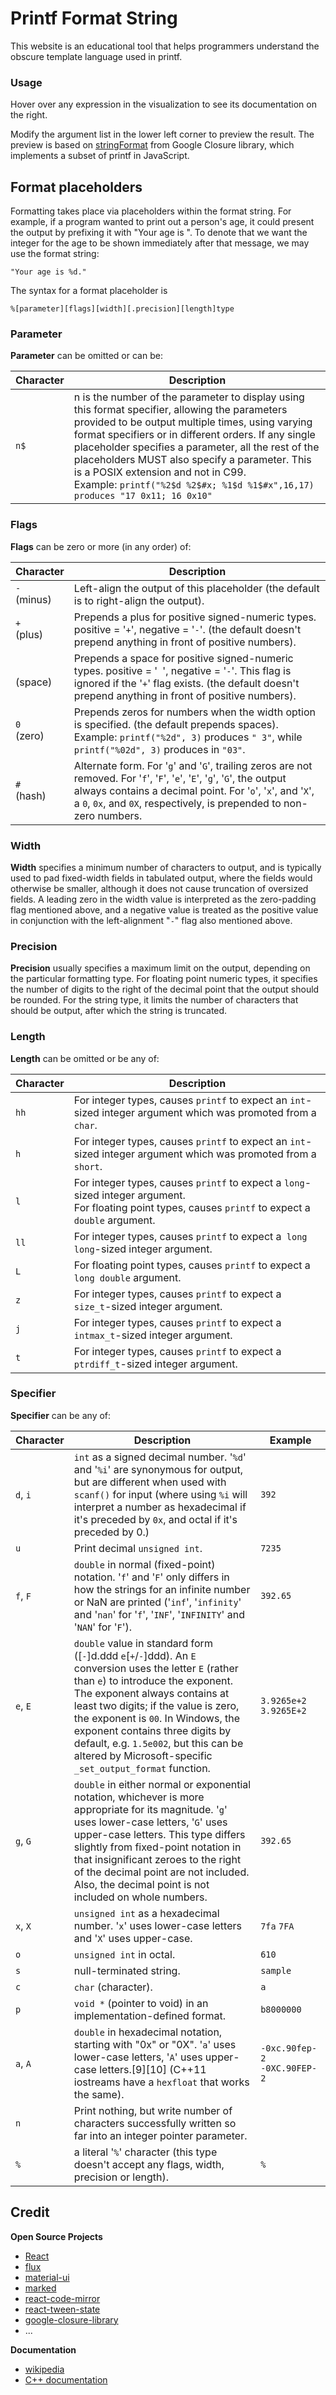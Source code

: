 Printf Format String
===
This website is an educational tool that helps programmers understand the obscure template language used in printf.

### Usage
Hover over any expression in the visualization to see its documentation on the right.

Modify the argument list in the lower left corner to preview the result. The preview is based on  [stringFormat](http://docs.closure-library.googlecode.com/git/local_closure_goog_string_stringformat.js.source.html) from Google Closure library, which implements a subset of printf in JavaScript.

Format placeholders
---
Formatting takes place via placeholders within the format string. For example, if a program wanted to print out a person's age, it could present the output by prefixing it with "Your age is ". To denote that we want the integer for the age to be shown immediately after that message, we may use the format string:

`"Your age is %d."`

The syntax for a format placeholder is

`%[parameter][flags][width][.precision][length]type`

### Parameter
**Parameter** can be omitted or can be:

Character|Description
---|---
<div id="$"/>`n$`| n is the number of the parameter to display using this format specifier, allowing the parameters provided to be output multiple times, using varying format specifiers or in different orders. If any single placeholder specifies a parameter, all the rest of the placeholders MUST also specify a parameter. This is a POSIX extension and not in C99. <br/> Example: `printf("%2$d %2$#x; %1$d %1$#x",16,17) produces "17 0x11; 16 0x10"`

### Flags
**Flags** can be zero or more (in any order) of:

Character|Description
---|---
<div id="-"/>`-`<br/>(minus)| Left-align the output of this placeholder (the default is to right-align the output).
<div id="+"/>`+`<br/>(plus)| Prepends a plus for positive signed-numeric types. positive = '`+`', negative = '`-`'. (the default doesn't prepend anything in front of positive numbers).
<div id=" "/>` `<br/>(space)| Prepends a space for positive signed-numeric types. positive = '<code> </code>', negative = '`-`'. This flag is ignored if the '`+`' flag exists. (the default doesn't prepend anything in front of positive numbers).
<div id="0"/>`0`<br/>(zero)| Prepends zeros for numbers when the width option is specified. (the default prepends spaces). Example: `printf("%2d", 3)` produces `" 3"`, while `printf("%02d", 3)` produces in `"03"`.
<div id="#"/>`#`<br/>(hash)| Alternate form. For '`g`' and '`G`', trailing zeros are not removed. For '`f`', '`F`', '`e`', '`E`', '`g`', '`G`', the output always contains a decimal point. For '`o`', '`x`', and '`X`', a `0`, `0x`, and `0X`, respectively, is prepended to non-zero numbers.

### Width
**Width** specifies a minimum number of characters to output, and is typically used to pad fixed-width fields in tabulated output, where the fields would otherwise be smaller, although it does not cause truncation of oversized fields. A leading zero in the width value is interpreted as the zero-padding flag mentioned above, and a negative value is treated as the positive value in conjunction with the left-alignment "`-`" flag also mentioned above.

### Precision
**Precision** usually specifies a maximum limit on the output, depending on the particular formatting type. For floating point numeric types, it specifies the number of digits to the right of the decimal point that the output should be rounded. For the string type, it limits the number of characters that should be output, after which the string is truncated.

### Length
**Length** can be omitted or be any of:

Character|Description
---|---
<div id="hh"/>`hh`| For integer types, causes `printf` to expect an `int`-sized integer argument which was promoted from a `char`.
<div id="h"/>`h`| For integer types, causes `printf` to expect an `int`-sized integer argument which was promoted from a `short`.
<div id="l"/>`l`| For integer types, causes `printf` to expect a `long`-sized integer argument. <br/> For floating point types, causes `printf` to expect a `double` argument.
<div id="ll"/>`ll`| For integer types, causes `printf` to expect a` long long`-sized integer argument.
<div id="L"/>`L`| For floating point types, causes `printf` to expect a `long double` argument.
<div id="z"/>`z`| For integer types, causes `printf` to expect a `size_t`-sized integer argument.
<div id="j"/>`j`| For integer types, causes `printf` to expect a `intmax_t`-sized integer argument.
<div id="t"/>`t`| For integer types, causes `printf` to expect a `ptrdiff_t`-sized integer argument.

### Specifier
**Specifier** can be any of:

Character|Description|Example
---|---|---
<div id="d"></div><div id="i"></div>`d`, `i`| `int` as a signed decimal number. '`%d`' and '`%i`' are synonymous for output, but are different when used with `scanf()` for input (where using `%i` will interpret a number as hexadecimal if it's preceded by `0x`, and octal if it's preceded by 0.)|`392`
<div id="u"/>`u`| Print decimal `unsigned int`.|`7235`
<div id="f"></div><div id="F"></div>`f`, `F`| `double` in normal (fixed-point) notation. '`f`' and '`F`' only differs in how the strings for an infinite number or NaN are printed ('`inf`', '`infinity`' and '`nan`' for '`f`', '`INF`', '`INFINITY`' and '`NAN`' for '`F`').|`392.65`
<div id="e"></div><div id="E"></div>`e`, `E`| `double` value in standard form ([`-`]d.ddd `e`[`+`/`-`]ddd). An `E` conversion uses the letter `E` (rather than `e`) to introduce the exponent. The exponent always contains at least two digits; if the value is zero, the exponent is `00`. In Windows, the exponent contains three digits by default, e.g. `1.5e002`, but this can be altered by Microsoft-specific `_set_output_format` function.|`3.9265e+2` `3.9265E+2`
<div id="g"></div><div id="G"></div>`g`, `G`| `double` in either normal or exponential notation, whichever is more appropriate for its magnitude. '`g`' uses lower-case letters, '`G`' uses upper-case letters. This type differs slightly from fixed-point notation in that insignificant zeroes to the right of the decimal point are not included. Also, the decimal point is not included on whole numbers.|`392.65`
<div id="x"></div><div id="X"></div>`x`, `X`| `unsigned int` as a hexadecimal number. '`x`' uses lower-case letters and '`X`' uses upper-case.|`7fa` `7FA`
<div id="o"/>`o`| `unsigned int` in octal.|`610`
<div id="s"/>`s`| null-terminated string.|`sample`
<div id="c"/>`c`| `char` (character).|`a`
<div id="p"/>`p`| `void *` (pointer to void) in an implementation-defined format.|`b8000000`
<div id="a"></div><div id="A"></div>`a`, `A`| `double` in hexadecimal notation, starting with "0x" or "0X". '`a`' uses lower-case letters, '`A`' uses upper-case letters.[9][10] (C++11 iostreams have a `hexfloat` that works the same).|`-0xc.90fep-2` `-0XC.90FEP-2`
<div id="n"/>`n`| Print nothing, but write number of characters successfully written so far into an integer pointer parameter.|
<div id="%"/>`%`| a literal '`%`' character (this type doesn't accept any flags, width, precision or length).|`%`

Credit
---
**Open Source Projects**
- [React](http://facebook.github.io/react/)
- [flux](http://material-ui.com/#/)
- [material-ui](http://material-ui.com/#/)
- [marked](https://github.com/chjj/marked/)
- [react-code-mirror](https://github.com/ForbesLindesay/react-code-mirror)
- [react-tween-state](https://github.com/chenglou/react-tween-state/)
- [google-closure-library](https://github.com/google/closure-library)
- ...

**Documentation**
- [wikipedia](http://en.wikipedia.org/wiki/Printf_format_string)
- [C++ documentation](http://www.cplusplus.com/reference/cstdio/printf/)
